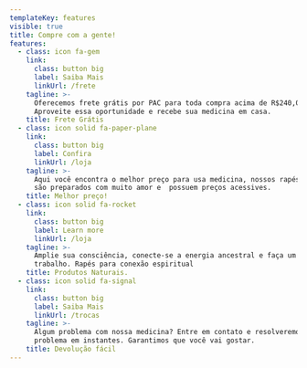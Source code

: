 ```yaml
---
templateKey: features
visible: true
title: Compre com a gente!
features:
  - class: icon fa-gem
    link:
      class: button big
      label: Saiba Mais
      linkUrl: /frete
    tagline: >-
      Oferecemos frete grátis por PAC para toda compra acima de R$240,00
      Aproveite essa oportunidade e recebe sua medicina em casa.
    title: Frete Grátis
  - class: icon solid fa-paper-plane
    link:
      class: button big
      label: Confira
      linkUrl: /loja
    tagline: >-
      Aqui você encontra o melhor preço para usa medicina, nossos rapés possuem
      são preparados com muito amor e  possuem preços acessives.
    title: Melhor preço!
  - class: icon solid fa-rocket
    link:
      class: button big
      label: Learn more
      linkUrl: /loja
    tagline: >-
      Amplie sua consciência, conecte-se a energia ancestral e faça um ótimo
      trabalho. Rapés para conexão espiritual
    title: Produtos Naturais.
  - class: icon solid fa-signal
    link:
      class: button big
      label: Saiba Mais
      linkUrl: /trocas
    tagline: >-
      Algum problema com nossa medicina? Entre em contato e resolveremos seu
      problema em instantes. Garantimos que você vai gostar.
    title: Devolução fácil
---
```


